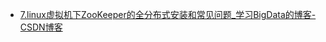 - [7.linux虚拟机下ZooKeeper的全分布式安装和常见问题_学习BigData的博客-CSDN博客](https://blog.csdn.net/weixin_52010459/article/details/126762510?spm=1001.2014.3001.5502)